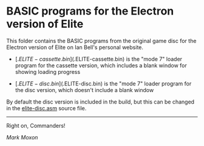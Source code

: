 # BASIC programs for the Electron version of Elite

This folder contains the BASIC programs from the original game disc for the Electron version of Elite on Ian Bell's personal website.

* [$.ELITE-cassette.bin]($.ELITE-cassette.bin) is the "mode 7" loader program for the cassette version, which includes a blank window for showing loading progress

* [$.ELITE-disc.bin]($.ELITE-disc.bin) is the "mode 7" loader program for the disc version, which doesn't include a blank window

By default the disc version is included in the build, but this can be changed in the [elite-disc.asm](../main-sources/elite-disc.asm) source file.

---

Right on, Commanders!

_Mark Moxon_